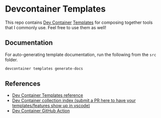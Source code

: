 # Devcontainer Templates

This repo contains [Dev Container](https://containers.dev/overview)
[Templates](https://containers.dev/implementors/templates/) for composing
together tools that I commonly use. Feel free to use them as well!

## Documentation

For auto-generating template documentation, run the following from the `src`
folder.

```sh
devcontainer templates generate-docs
```

## References

-   [Dev Container Templates reference](https://containers.dev/implementors/templates/)
-   [Dev Container collection index (submit a PR here to have your templates/features show up in vscode)](https://github.com/devcontainers/devcontainers.github.io/blob/gh-pages/_data/collection-index.yml)
-   [Dev Container GitHub Action](https://github.com/devcontainers/action/blob/main/action.yml)
